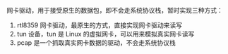 网卡驱动，用于接受原生的数据包，即不会走系统协议栈，暂时实现三种方式：
1. rtl8359 网卡驱动，最原生的方式，直接实现网卡驱动来读写
2. tun 设备，tun 是 Linux 的虚拟网卡，可以用来模拟真实网卡读写
3. pcap 是一个抓取真实网卡数据的驱动，不会走系统协议栈

